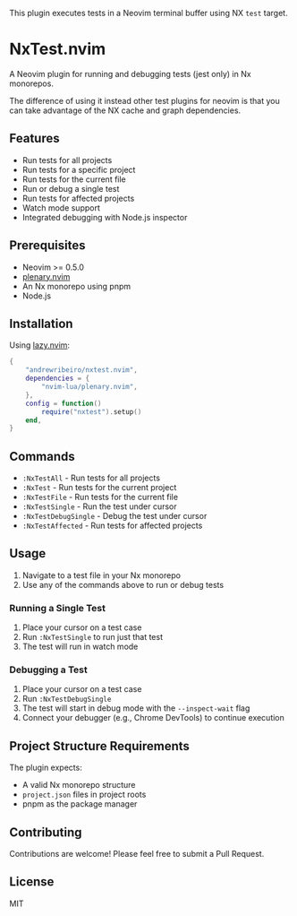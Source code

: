 This plugin executes tests in a Neovim terminal buffer using NX `test` target.


# NxTest.nvim

A Neovim plugin for running and debugging tests (jest only) in Nx monorepos.

The difference of using it instead other test plugins for neovim is that you can take advantage of the NX cache and graph dependencies.

## Features

- Run tests for all projects
- Run tests for a specific project
- Run tests for the current file
- Run or debug a single test
- Run tests for affected projects
- Watch mode support
- Integrated debugging with Node.js inspector

## Prerequisites

- Neovim >= 0.5.0
- [plenary.nvim](https://github.com/nvim-lua/plenary.nvim)
- An Nx monorepo using pnpm
- Node.js

## Installation

Using [lazy.nvim](https://github.com/folke/lazy.nvim):

```lua
{
    "andrewribeiro/nxtest.nvim",
    dependencies = {
        "nvim-lua/plenary.nvim",
    },
    config = function()
        require("nxtest").setup()
    end,
}
```

## Commands

- `:NxTestAll` - Run tests for all projects
- `:NxTest` - Run tests for the current project
- `:NxTestFile` - Run tests for the current file
- `:NxTestSingle` - Run the test under cursor
- `:NxTestDebugSingle` - Debug the test under cursor
- `:NxTestAffected` - Run tests for affected projects

## Usage

1. Navigate to a test file in your Nx monorepo
2. Use any of the commands above to run or debug tests

### Running a Single Test

1. Place your cursor on a test case
2. Run `:NxTestSingle` to run just that test
3. The test will run in watch mode

### Debugging a Test

1. Place your cursor on a test case
2. Run `:NxTestDebugSingle`
3. The test will start in debug mode with the `--inspect-wait` flag
4. Connect your debugger (e.g., Chrome DevTools) to continue execution

## Project Structure Requirements

The plugin expects:
- A valid Nx monorepo structure
- `project.json` files in project roots
- pnpm as the package manager

## Contributing

Contributions are welcome! Please feel free to submit a Pull Request.

## License

MIT

